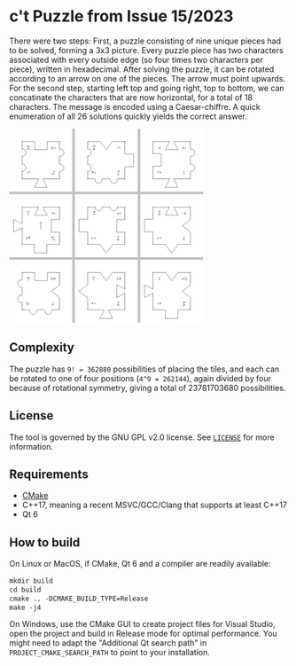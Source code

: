 # c't Puzzle from Issue 15/2023

There were two steps:
First, a puzzle consisting of nine unique pieces had to be solved, forming a 3x3 picture.
Every puzzle piece has two characters associated with every outside edge (so four times two characters per piece), written in hexadecimal.
After solving the puzzle, it can be rotated according to an arrow on one of the pieces.
The arrow must point upwards.
For the second step, starting left top and going right, top to bottom, we can concatinate the characters that are now horizontal, for a total of 18 characters.
The message is encoded using a Caesar-chiffre.
A quick enumeration of all 26 solutions quickly yields the correct answer.

<img src="/solution.png?raw=true" width="350" alt="The solved puzzle">

## Complexity
The puzzle has `9! = 362880` possibilities of placing the tiles, and each can be rotated to one of four positions (`4^9 = 262144`), again divided by four because of rotational symmetry, giving a total of 23781703680 possibilities.

## License
The tool is governed by the GNU GPL v2.0 license. See [`LICENSE`](LICENSE) for more information.

## Requirements
 - [CMake](https://cmake.org/)
 - C++17, meaning a recent MSVC/GCC/Clang that supports at least C++17
 - Qt 6
 
## How to build

On Linux or MacOS, if CMake, Qt 6 and a compiler are readily available:
```
mkdir build
cd build
cmake .. -DCMAKE_BUILD_TYPE=Release
make -j4
```

On Windows, use the CMake GUI to create project files for Visual Studio, open the project and build in Release mode for optimal performance.
You might need to adapt the "Additional Qt search path" in `PROJECT_CMAKE_SEARCH_PATH` to point to your installation.
